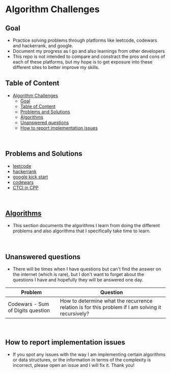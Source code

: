 # Algorithm Challenges

## Goal
- Practice solving problems through platforms like leetcode, codewars and hackerrank, and google. 
- Document my progress as I go and also learnings from other developers
- This repo is not intended to compare and constract the pros and cons of each of these platforms, but my hope is to get exposure into these different sites to better improve my skills.

## Table of Content

- [Algorithm Challenges](#algorithm-challenges)
  - [Goal](#goal)
  - [Table of Content](#table-of-content)
  - [<span id="01"> Problems and Solutions </span>](#problems-and-solutions)
  - [<span id="02"> Algorithms </span>](#algorithms)
  - [<span id="04">Unanswered questions</span>](#unanswered-questions)
  - [<span id="05">How to report implementation issues</span>](#how-to-report-implementation-issues)

<br>

## <span id="01"> Problems and Solutions </span>

- [leetcode](https://github.com/lilyyanglt/algorithm_challenges/tree/master/leetcode)
- [hackerrank](https://github.com/lilyyanglt/algorithm_challenges/tree/master/hackerrank)
- [google kick start](https://github.com/lilyyanglt/algorithm_challenges/tree/master/hackerrank)
- [codewars](https://github.com/lilyyanglt/algorithm_challenges/tree/master/codewars)
- [CTCI in CPP](https://github.com/lilyyanglt/algorithm_challenges/tree/master/ctci_cpp)

<br>

## <span id="02"> [Algorithms](https://github.com/lilyyanglt/algorithm_challenges/tree/master/algorithms) </span>
- This section documents the algorithms I learn from doing the different problems and also algorithms that I specifically take time to learn.

<br>

## <span id="04">Unanswered questions</span>
- There will be times when I have questions but can't find the answer on the internet (which is rare), but I don't want to forget about the questions I have and hopefully they will be answered one day.

| Problem | Question |
| ------- | -------- |
| Codewars - Sum of Digits question | How to determine what the recurrence relation is for this problem if I am solving it recursively? |

<br>

## <span id="05">How to report implementation issues</span>
- If you spot any issues with the way I am implementing certain algorithms or data structures, or the information in terms of the complexity is incorrect, please open an issue and I will fix it. Thank you!

